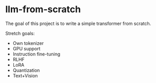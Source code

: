 # llm-from-scratch

The goal of this project is to write a simple transformer from scratch.

Stretch goals:

- Own tokenizer
- GPU support
- Instruction fine-tuning
- RLHF
- LoRA
- Quantization
- Text+Vision
